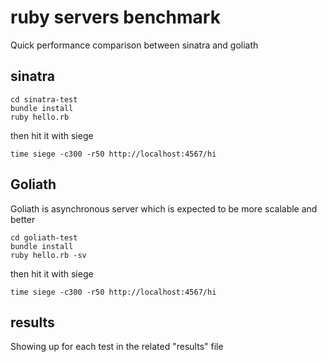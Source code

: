 ruby servers benchmark
=======================

Quick performance comparison between sinatra and goliath

sinatra
-------

```
cd sinatra-test
bundle install
ruby hello.rb
```

then hit it with siege

```
time siege -c300 -r50 http://localhost:4567/hi
```

Goliath
-------

Goliath is asynchronous server which is expected to be more scalable and better

```
cd goliath-test
bundle install
ruby hello.rb -sv
```

then hit it with siege

```
time siege -c300 -r50 http://localhost:4567/hi
```

results
-------

Showing up for each test in the related "results" file
